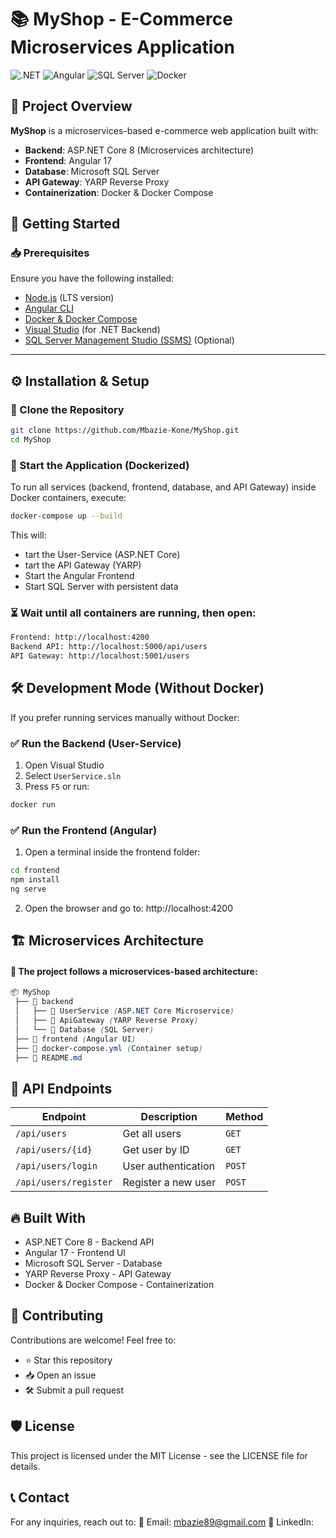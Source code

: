 # 📚 MyShop - E-Commerce Microservices Application

![.NET](https://img.shields.io/badge/.NET-8.0-blue?style=for-the-badge&logo=dotnet)
![Angular](https://img.shields.io/badge/Angular-17-red?style=for-the-badge&logo=angular)
![SQL Server](https://img.shields.io/badge/SQL%20Server-2019-orange?style=for-the-badge&logo=microsoftsqlserver)
![Docker](https://img.shields.io/badge/Docker-Container-blue?style=for-the-badge&logo=docker)

## 📌 Project Overview
**MyShop** is a microservices-based e-commerce web application built with:
- **Backend**: ASP.NET Core 8 (Microservices architecture)
- **Frontend**: Angular 17
- **Database**: Microsoft SQL Server
- **API Gateway**: YARP Reverse Proxy
- **Containerization**: Docker & Docker Compose

## 🚀 Getting Started

### 📥 Prerequisites
Ensure you have the following installed:
- [Node.js](https://nodejs.org/) (LTS version)
- [Angular CLI](https://angular.io/cli)
- [Docker & Docker Compose](https://www.docker.com/)
- [Visual Studio](https://visualstudio.microsoft.com/) (for .NET Backend)
- [SQL Server Management Studio (SSMS)](https://docs.microsoft.com/en-us/sql/ssms/download-sql-server-management-studio-ssms) (Optional)

---

## ⚙️ **Installation & Setup**

### 🔹 Clone the Repository
```sh
git clone https://github.com/Mbazie-Kone/MyShop.git
cd MyShop

```
### 🔹 Start the Application (Dockerized)
To run all services (backend, frontend, database, and API Gateway) inside Docker containers, execute:
```sh
docker-compose up --build

```
This will:
- tart the User-Service (ASP.NET Core)
- tart the API Gateway (YARP)
- Start the Angular Frontend
- Start SQL Server with persistent data

### ⏳ Wait until all containers are running, then open:
```bash
Frontend: http://localhost:4200
Backend API: http://localhost:5000/api/users
API Gateway: http://localhost:5001/users

```

## 🛠 Development Mode (Without Docker)

If you prefer running services manually without Docker:

### ✅ Run the Backend (User-Service)
1. Open Visual Studio
2. Select `UserService.sln`
3. Press `F5` or run:
```sh
docker run

```

### ✅ Run the Frontend (Angular)
1. Open a terminal inside the frontend folder:
```sh
cd frontend
npm install
ng serve

```

2. Open the browser and go to:
http://localhost:4200

## 🏗 Microservices Architecture

#### 📌 The project follows a microservices-based architecture:
```scss
📦 MyShop
 ├── 📂 backend
 │   ├── 📂 UserService (ASP.NET Core Microservice)
 │   ├── 📂 ApiGateway (YARP Reverse Proxy)
 │   └── 📂 Database (SQL Server)
 ├── 📂 frontend (Angular UI)
 ├── 📄 docker-compose.yml (Container setup)
 ├── 📄 README.md

```

## 🔗 API Endpoints

| **Endpoint**           | **Description**         | **Method** |
|------------------------|-------------------------|------------|
| `/api/users`           | Get all users           | `GET`      |
| `/api/users/{id}`      | Get user by ID          | `GET`      |
| `/api/users/login`     | User authentication     | `POST`     |
| `/api/users/register`  | Register a new user     | `POST`     |


## 🔥 Built With
- ASP.NET Core 8 - Backend API
- Angular 17 - Frontend UI
- Microsoft SQL Server - Database
- YARP Reverse Proxy - API Gateway
- Docker & Docker Compose - Containerization

## 🤝 Contributing

Contributions are welcome! Feel free to:
- ⭐ Star this repository
- 📥 Open an issue
- 🛠 Submit a pull request

## 🛡 License

This project is licensed under the MIT License - see the LICENSE file for details.

## 📞 Contact

For any inquiries, reach out to: 📧 Email: mbazie89@gmail.com
🚀 LinkedIn: 